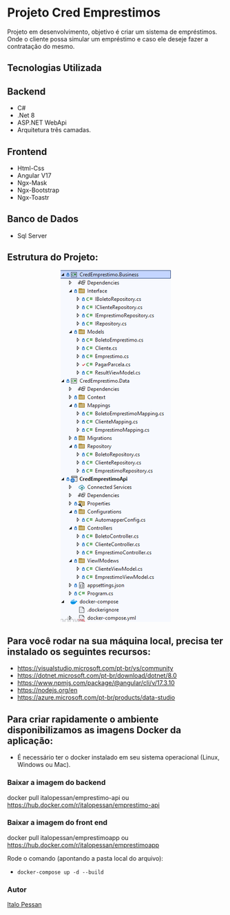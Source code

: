 # Projeto Cred Emprestimos
Projeto em desenvolvimento, objetivo é criar um sistema de empréstimos. Onde o cliente possa simular um empréstimo e caso ele deseje fazer a contratação do mesmo.

## Tecnologias Utilizada
## Backend
- C#
- .Net 8
- ASP.NET WebApi   
- Arquitetura três camadas.
## Frontend
- Html-Css
- Angular V17
- Ngx-Mask
- Ngx-Bootstrap
- Ngx-Toastr

## Banco de Dados
- Sql Server

## Estrutura do Projeto:
<p align="center">
    <img alt="read before" src="https://github.com/pessanitalo/Assets/blob/main/Projeto.png" />
</p>

## Para você rodar na sua máquina local, precisa ter instalado os seguintes recursos:
- https://visualstudio.microsoft.com/pt-br/vs/community
- https://dotnet.microsoft.com/pt-br/download/dotnet/8.0
- https://www.npmjs.com/package/@angular/cli/v/17.3.10
- https://nodejs.org/en
- https://azure.microsoft.com/pt-br/products/data-studio

## Para criar rapidamente o ambiente disponibilizamos as imagens Docker da aplicação:
- É necessário ter o docker instalado em seu sistema operacional (Linux, Windows ou Mac).

### Baixar a imagem do backend
docker pull italopessan/emprestimo-api
ou
https://hub.docker.com/r/italopessan/emprestimo-api

### Baixar a imagem do front end
docker pull italopessan/emprestimoapp
ou
https://hub.docker.com/r/italopessan/emprestimoapp

Rode o comando (apontando a pasta local do arquivo): 
- `docker-compose up -d --build`

### Autor
[Italo Pessan](https://www.linkedin.com/in/italopessan/)
